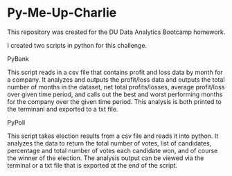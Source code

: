 # Py-Me-Up-Charlie

This repository was created for the DU Data Analytics Bootcamp homework.

I created two scripts in python for this challenge.

PyBank

This script reads in a csv file that contains profit and loss data by month for a company. It analyzes and outputs the profit/loss data and outputs the total number of months in the dataset, net total profits/losses, average profit/loss over given time period, and calls out the best and worst performing months for the company over the given time period.
This analysis is both printed to the terminanl and exported to a txt file.

PyPoll

This script takes election results from a csv file and reads it into python.  It analyzes the data to return the total number of votes, list of candidates, percentage and total number of votes each candidate won, and of course the winner of the election. 
The analysis output can be viewed via the terminal or a txt file that is exported at the end of the script.

